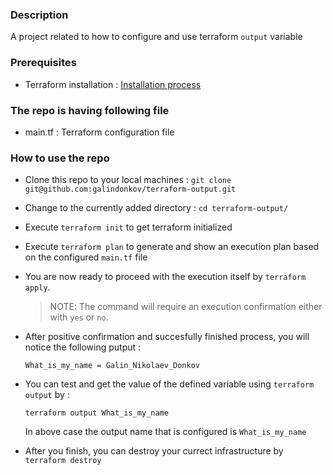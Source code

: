 ### Description

A project related to how to configure and use terraform `output` variable

### Prerequisites

- Terraform installation : [Installation process ](https://learn.hashicorp.com/terraform/getting-started/install.html)

### The repo is having following file

- main.tf : Terraform configuration file

### How to use the repo

- Clone this repo to your local machines : `git clone git@github.com:galindonkov/terraform-output.git`

- Change to the currently added directory : `cd terraform-output/`

- Execute `terraform init` to get terraform initialized

- Execute `terraform plan` to generate and show an execution plan based on the configured `main.tf` file

- You are now ready to proceed with the execution itself by `terraform apply`.

  > NOTE: The command will require an execution confirmation either with `yes` or `no`.        
  
- After positive confirmation and succesfully finished process, you will notice the following putput :
  
   `What_is_my_name = Galin_Nikolaev_Donkov`
 
- You can test and get the value of the defined variable using `terraform output` by :
 
  `terraform output What_is_my_name`
  
  In above case the output name that is configured is `What_is_my_name`
   
- After you finish, you can destroy your currect infrastructure by `terraform destroy`

